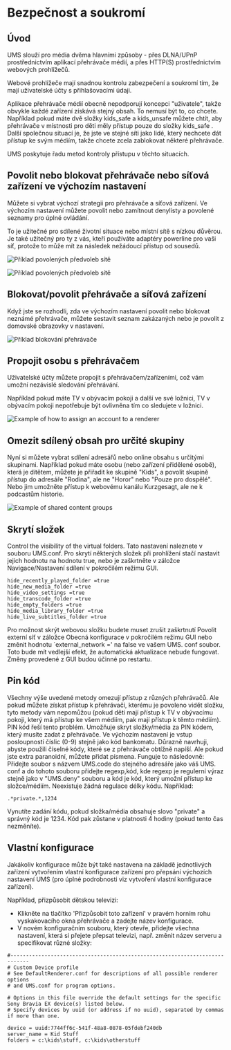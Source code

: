 # Bezpečnost a soukromí

## Úvod

UMS slouží pro média dvěma hlavními způsoby - přes DLNA/UPnP  prostřednictvím aplikací přehrávače médií, a přes HTTP(S) prostřednictvím webových prohlížečů.

Webové prohlížeče mají snadnou kontrolu zabezpečení a soukromí tím, že mají uživatelské účty s přihlašovacími údaji.

Aplikace přehrávače médií obecně nepodporují koncepci "uživatele", takže obvykle každé zařízení získává stejný obsah. To nemusí být to, co chcete. Například pokud máte dvě složky kids_safe a kids_unsafe můžete chtít, aby přehrávače v místnosti pro děti měly přístup pouze do složky kids_safe . Další společnou situací je, že jste ve stejné síti jako lidé, který nechcete dát přístup ke svým médiím, takže chcete zcela zablokovat některé přehrávače.

UMS poskytuje řadu metod kontroly přístupu v těchto situacích.

## Povolit nebo blokovat přehrávače nebo síťová zařízení ve výchozím nastavení
Můžete si vybrat výchozí strategii pro přehrávače a síťová zařízení. Ve výchozím nastavení můžete povolit nebo zamítnout denylisty a povolené seznamy pro úplné ovládání.

To je užitečné pro sdílené životní situace nebo místní sítě s nízkou důvěrou. Je také užitečný pro ty z vás, kteří používáte adaptéry powerline pro vaši síť, protože to může mít za následek nežádoucí přístup od sousedů.

![Příklad povolených předvoleb sítě](@site/docs/img/whats-new-in-v14-network-allowblock-preference.png)

![Příklad povolených předvoleb sítě](@site/docs/img/whats-new-in-v14-renderer-allow-preference.png)

## Blokovat/povolit přehrávače a síťová zařízení

Když jste se rozhodli, zda ve výchozím nastavení povolit nebo blokovat neznámé přehrávače, můžete sestavit seznam zakázaných nebo je povolit z domovské obrazovky v nastavení.

![Příklad blokování přehrávače](@site/docs/img/whats-new-in-v14-block-renderer.png)

## Propojit osobu s přehrávačem

Uživatelské účty můžete propojit s přehrávačem/zařízeními, což vám umožní nezávislé sledování přehrávání.

Například pokud máte TV v obývacím pokoji a další ve své ložnici, TV v obývacím pokoji nepotřebuje být ovlivněna tím co sledujete v ložnici.

![Example of how to assign an account to a renderer](@site/docs/img/whats-new-in-v14-assign-account-to-renderer.png)

## Omezit sdílený obsah pro určité skupiny

Nyní si můžete vybrat sdílení adresářů nebo online obsahu s určitými skupinami. Například pokud máte osobu (nebo zařízení přidělené osobě), která je dítětem, můžete je přiřadit ke skupině "Kids", a povolit skupině přístup do adresáře "Rodina", ale ne "Horor" nebo "Pouze pro dospělé". Nebo jim umožněte přístup k webovému kanálu Kurzgesagt, ale ne k podcastům historie.

![Example of shared content groups](@site/docs/img/whats-new-in-v14-shared-content-group.png)

## Skrytí složek

Control the visibility of the virtual folders. Tato nastavení naleznete v souboru UMS.conf. Pro skrytí některých složek při prohlížení stačí nastavit jejich hodnotu na hodnotu true, nebo je zaškrtněte v záložce Navigace/Nastavení sdílení v pokročilém režimu GUI.

```
hide_recently_played_folder =true
hide_new_media_folder =true
hide_video_settings =true
hide_transcode_folder =true
hide_empty_folders =true
hide_media_library_folder =true
hide_live_subtitles_folder =true
```

Pro možnost skrýt webovou složku budete muset zrušit zaškrtnutí Povolit externí síť v záložce Obecná konfigurace v pokročilém režimu GUI nebo změnit hodnotu `external_network =' na false ve vašem UMS. conf soubor. Toto bude mít vedlejší efekt, že automatická aktualizace nebude fungovat. Změny provedené z GUI budou účinné po restartu.

## Pin kód

Všechny výše uvedené metody omezují přístup z různých přehrávačů. Ale pokud můžete získat přístup k přehrávači, kterému je povoleno vidět složku, tyto metody vám nepomůžou (pokud děti mají přístup k TV v obývacímu pokoji, který má přístup ke všem médiím, pak mají přístup k těmto médiím). PIN kód řeší tento problém. Umožňuje skryt složky/média za PIN kódem, který musíte zadat z přehrávače. Ve výchozím nastavení je vstup posloupností číslic (0-9) stejně jako kód bankomatu. Důrazně navrhuji, abyste použili číselné kódy, které se z přehrávače obtížně napíší. Ale pokud jste extra paranoidní, můžete přidat písmena. Funguje to následovně: Přidejte soubor s názvem UMS.code do stejného adresáře jako váš UMS. conf a do tohoto souboru přidejte regexp,kód, kde regexp je regulerní výraz stejně jako v "UMS.deny" souboru a kód je kód, který umožní přístup ke složce/médiím. Neexistuje žádná regulace délky kódu. Například:
```
.*private.*,1234
```

Vynutíte zadání kódu, pokud složka/média obsahuje slovo "private" a správný kód je 1234. Kód pak zůstane v platnosti 4 hodiny (pokud tento čas nezměníte).

## Vlastní konfigurace

Jakákoliv konfigurace může být také nastavena na základě jednotlivých zařízení vytvořením vlastní konfigurace zařízení pro přepsání výchozích nastavení UMS (pro úplné podrobnosti viz vytvoření vlastní konfigurace zařízení).

Například, přizpůsobit dětskou televizi:
- Klikněte na tlačítko 'Přizpůsobit toto zařízení' v pravém horním rohu vyskakovacího okna přehrávače a zadejte název konfigurace.
- V novém konfiguračním souboru, který otevře, přidejte všechna nastavení, která si přejete přepsat televizi, např. změnit název serveru a specifikovat různé složky:
```
#----------------------------------------------------------------------------
# Custom Device profile
# See DefaultRenderer.conf for descriptions of all possible renderer options
# and UMS.conf for program options.

# Options in this file override the default settings for the specific Sony Bravia EX device(s) listed below.
# Specify devices by uuid (or address if no uuid), separated by commas if more than one.

device = uuid:7744ff6c-541f-48a8-0878-05fdebf240db
server_name = Kid Stuff
folders = c:\kids\stuff, c:\kids\otherstuff
```
